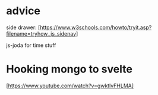 # advice

side drawer: [https://www.w3schools.com/howto/tryit.asp?filename=tryhow_js_sidenav]

js-joda for time stuff

# Hooking mongo to svelte

[https://www.youtube.com/watch?v=gwktlvFHLMA]
